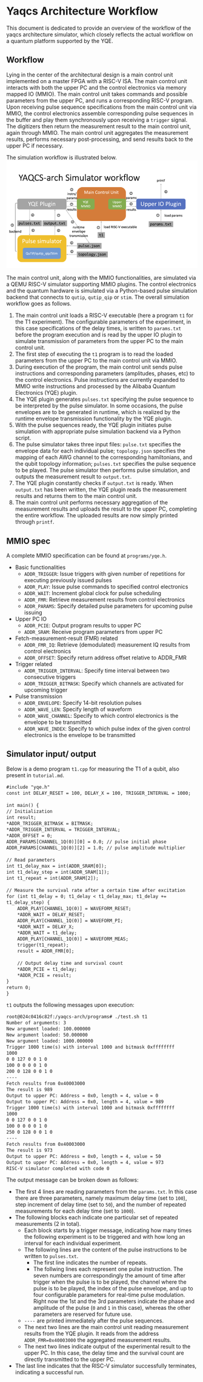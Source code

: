 # Yaqcs Architecture Workflow

This document is dedicated to provide an overview of the workflow of the yaqcs architecture simulator, which closely reflects the actual workflow on a quantum platform supported by the YQE.

## Workflow

Lying in the center of the architectural design is a main control unit implemented on a master FPGA with a RISC-V ISA. The main control unit interacts with both the upper PC and the control electronics via memory mapped IO (MMIO). The main control unit takes commands and possible parameters from the upper PC, and runs a corresponding RISC-V program. Upon receiving pulse sequence specifications from the main control unit via MMIO, the control electronics assemble corresponding pulse sequences in the buffer and play them synchronously upon receiving a `trigger` signal. The digitizers then return the measurement result to the main control unit, again through MMIO. The main control unit aggregates the measurement results, performs necessary post-processing, and send results back to the upper PC if necessary.

The simulation workflow is illustrated below. ![below](yaqcs-arch.png) 

The main control unit, along with the MMIO functionalities, are simulated via a QEMU RISC-V simulator supporting MMIO plugins. The control electronics and the quantum hardware is simulated via a Python-based pulse simulation backend that connects to `qutip`, `qutip_qip` or `stim`. The overall simulation workflow goes as follows.

1. The main control unit loads a RISC-V executable (here a program `t1` for the T1 experiment). The configurable parameters of the experiment, in this case specifications of the delay times, is written to `params.txt` before the program execution and is read by the upper IO plugin to simulate transmission of parameters from the upper PC to the main control unit.
2. The first step of executing the `t1` program is to read the loaded parameters from the upper PC to the main control unit via MMIO.
3. During execution of the program, the main control unit sends pulse instructions and corresponding parameters (amplitudes, phases, etc) to the control electronics. Pulse instructions are currently expanded to MMIO write instructions and processed by the Alibaba Quantum Electronics (YQE) plugin.
4. The YQE plugin generates `pulses.txt` specifying the pulse sequence to be interpreted by the pulse simulator. In some occasions, the pulse envelopes are to be generated in runtime, which is realized by the runtime envelope transmission functionality by the YQE plugin.
5. With the pulse sequences ready, the YQE plugin initiates pulse simulation with appropriate pulse simulation backend via a Python script.
6. The pulse simulator takes three input files: `pulse.txt` specifies the envelope data for each individual pulse; `topology.json` specifies the mapping of each AWG channel to the corresponding hamiltonians, and the qubit topology information; `pulses.txt` specifies the pulse sequence to be played. The pulse simulator then performs pulse simulation, and outputs the measurement result to `output.txt`.
7. The YQE plugin constantly checks if `output.txt` is ready. When `output.txt` has been written, the YQE plugin reads the measurement results and returns them to the main control unit. 
8. The main control unit performs necessary aggregation of the measurement results and uploads the result to the upper PC, completing the entire workflow. The uploaded results are now simply printed through `printf`.

## MMIO spec

A complete MMIO specification can be found at `programs/yqe.h`.

  * Basic functionalities
    * `ADDR_TRIGGER`: Issue triggers with given number of repetitions for executing previously issued pulses
    * `ADDR_PLAY`: Issue pulse commands to specified control electronics
    * `ADDR_WAIT`: Increment global clock for pulse scheduling
    * `ADDR_FMR`: Retrieve measurement results from control electronics
    * `ADDR_PARAMS`: Specify detailed pulse parameters for upcoming pulse issuing
  * Upper PC IO
    * `ADDR_PCIE`: Output program results to upper PC
    * `ADDR_SRAM`: Receive program parameters from upper PC
  * Fetch-measurement-result (FMR) related
    * `ADDR_FMR_IQ`: Retrieve (demodulated) measurement IQ results from control electronics
    * `ADDR_OFFSET`: Specify return address offset relative to ADDR_FMR
  * Trigger related
    * `ADDR_TRIGGER_INTERVAL`: Specify time interval between two consecutive triggers
    * `ADDR_TRIGGER_BITMASK`: Specify which channels are activated for upcoming trigger
  * Pulse transmission
    * `ADDR_ENVELOPE`: Specify 14-bit resolution pulses
    * `ADDR_WAVE_LEN`: Specify length of waveform
    * `ADDR_WAVE_CHANNEL`: Specify to which control electronics is the envelope to be transmitted
    * `ADDR_WAVE_INDEX`: Specify to which pulse index of the given control electronics is the envelope to be transmitted

## Simulator input/ output

Below is a demo program `t1.cpp` for measuring the T1 of a qubit, also present in `tutorial.md`.

    #include "yqe.h"
    const int DELAY_RESET = 100, DELAY_X = 100, TRIGGER_INTERVAL = 1000;

    int main() {
    // Initialization
    int result;
    *ADDR_TRIGGER_BITMASK = BITMASK;
    *ADDR_TRIGGER_INTERVAL = TRIGGER_INTERVAL;
    *ADDR_OFFSET = 0;
    ADDR_PARAMS[CHANNEL_1Q(0)][0] = 0.0; // pulse initial phase
    ADDR_PARAMS[CHANNEL_1Q(0)][2] = 1.0; // pulse amplitude multiplier

    // Read parameters
    int t1_delay_max = int(ADDR_SRAM[0]);
    int t1_delay_step = int(ADDR_SRAM[1]);
    int t1_repeat = int(ADDR_SRAM[2]);

    // Measure the survival rate after a certain time after excitation
    for (int t1_delay = 0; t1_delay < t1_delay_max; t1_delay += t1_delay_step) {
        ADDR_PLAY[CHANNEL_1Q(0)] = WAVEFORM_RESET;
        *ADDR_WAIT = DELAY_RESET;
        ADDR_PLAY[CHANNEL_1Q(0)] = WAVEFORM_PI;
        *ADDR_WAIT = DELAY_X;
        *ADDR_WAIT = t1_delay;
        ADDR_PLAY[CHANNEL_1Q(0)] = WAVEFORM_MEAS;
        trigger(t1_repeat);
        result = ADDR_FMR[0];

        // Output delay time and survival count
        *ADDR_PCIE = t1_delay;
        *ADDR_PCIE = result;
    }
    return 0;
    }

`t1` outputs the following messages upon execution:

    root@024c0416c82f:/yaqcs-arch/programs# ./test.sh t1
    Number of arguments: 3
    New argument loaded: 100.000000
    New argument loaded: 50.000000
    New argument loaded: 1000.000000
    Trigger 1000 time(s) with interval 1000 and bitmask 0xffffffff
    1000
    0 0 127 0 0 1 0
    100 0 0 0 0 1 0
    200 0 128 0 0 1 0
    ----
    Fetch results from 0x40003000
    The result is 989
    Output to upper PC: Address = 0x0, length = 4, value = 0
    Output to upper PC: Address = 0x0, length = 4, value = 989
    Trigger 1000 time(s) with interval 1000 and bitmask 0xffffffff
    1000
    0 0 127 0 0 1 0
    100 0 0 0 0 1 0
    250 0 128 0 0 1 0
    ----
    Fetch results from 0x40003000
    The result is 973
    Output to upper PC: Address = 0x0, length = 4, value = 50
    Output to upper PC: Address = 0x0, length = 4, value = 973
    RISC-V simulator completed with code 0

The output message can be broken down as follows:
* The first 4 lines are reading parameters from the `params.txt`. In this case there are three parameters, namely maximum delay time (set to `100`), step increment of delay time (set to `50`), and the number of repeated measurements for each delay time (set to `1000`). 
* The following blocks each indicate one particular set of repeated measurements (2 in total). 
  * Each block starts by a trigger message, indicating how many times the following experiment is to be triggered and with how long an interval for each individual experiment. 
  * The following lines are the content of the pulse instructions to be written to `pulses.txt`. 
    * The first line indicates the number of repeats. 
    * The follwing lines each represent one pulse instruction. The seven numbers are correspondingly the amount of time after trigger when the pulse is to be played, the channel where the pulse is to be played, the index of the pulse envelope, and up to four configurable parameters for real-time pulse modulation. Right now the 1st and the 3rd parameters indicate the phase and amplitude of the pulse (`0` and `1` in this case), whereas the other parameters are reserved for future use.
  * `----` are printed immediately after the pulse sequences. 
  * The next two lines are the main control unit reading measurement results from the YQE plugin. It reads from the address `ADDR_FMR=0x40003000` the aggregated measurement results.
  * The next two lines indicate output of the experimental result to the upper PC. In this case, the delay time and the survival count are directly transmitted to the upper PC.
* The last line indicates that the RISC-V simulator successfully terminates, indicating a successful run.